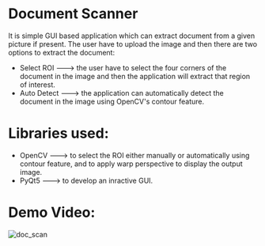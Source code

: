 # Document Scanner
It is simple GUI based application which can extract document from a given picture if present. The user have to upload the image and then there are two options to extract the document:
- Select ROI ---> the user have to select the four corners of the document in the image and then the application will extract that region of interest.
- Auto Detect ---> the application can automatically detect the document in the image using OpenCV's contour feature.

# Libraries used:
- OpenCV ---> to select the ROI either manually or automatically using contour feature, and to apply warp perspective to display the output image.
- PyQt5 ---> to develop an inractive GUI.

# Demo Video:
![doc_scan](https://user-images.githubusercontent.com/43297280/108591301-32d16280-7390-11eb-9dde-a07d3fef5239.gif)
